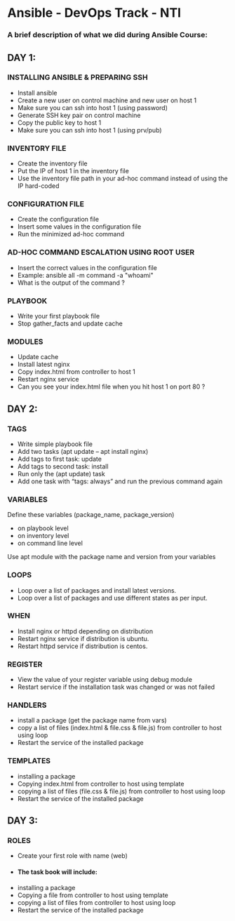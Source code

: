 
# Ansible - DevOps Track - NTI
### A brief description of what we did during Ansible Course:

## DAY 1:
### INSTALLING ANSIBLE & PREPARING SSH
- Install ansible
- Create a new user on control machine and new user on host 1
- Make sure you can ssh into host 1 (using password)
- Generate SSH key pair on control machine
- Copy the public key to host 1
- Make sure you can ssh into host 1 (using prv/pub)
### INVENTORY FILE
- Create the inventory file
- Put the IP of host 1 in the inventory file
- Use the inventory file path in your ad-hoc command instead of using the IP hard-coded
### CONFIGURATION FILE
- Create the configuration file
- Insert some values in the configuration file
- Run the minimized ad-hoc command
### AD-HOC COMMAND ESCALATION USING ROOT USER
- Insert the correct values in the configuration file
- Example: ansible all -m command -a "whoami"
- What is the output of the command ?
### PLAYBOOK
- Write your first playbook file
- Stop gather_facts and update cache
### MODULES
- Update cache
- Install latest nginx
- Copy index.html from controller to host 1
- Restart nginx service
- Can you see your index.html file when you hit host 1 on port 80 ?

## DAY 2:
### TAGS
- Write simple playbook file
- Add two tasks (apt update – apt install nginx)
- Add tags to first task: update
- Add tags to second task: install
- Run only the (apt update) task
- Add one task with “tags: always” and run the previous command again
### VARIABLES
Define these variables (package_name, package_version)
- on playbook level
- on inventory level
- on command line level

Use apt module with the package name and version from your variables
### LOOPS
- Loop over a list of packages and install latest versions.
- Loop over a list of packages and use different states as per input.
### WHEN
- Install nginx or httpd depending on distribution
- Restart nginx service if distribution is ubuntu.
- Restart httpd service if distribution is centos.
### REGISTER
- View the value of your register variable using debug module
- Restart service if the installation task was changed or was not failed
### HANDLERS
- install a package (get the package name from vars)
- copy a list of files (index.html & file.css & file.js) from controller to host using loop
- Restart the service of the installed package
### TEMPLATES
- installing a package
- Copying index.html from controller to host using template
- copying a list of files (file.css & file.js) from controller to host using loop
- Restart the service of the installed package





## DAY 3:
### ROLES
- Create your first role with name (web)
- #### The task book will include:
- installing a package
- Copying a file from controller to host using template
- copying a list of files from controller to host using loop
- Restart the service of the installed package

